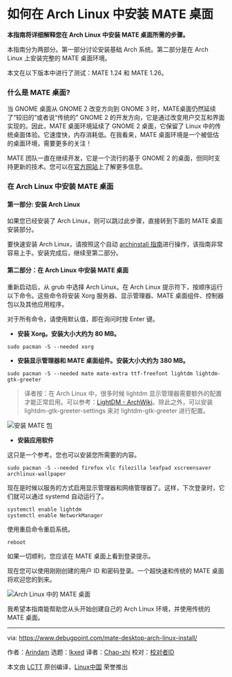 [#]: subject: "How to Install MATE Desktop in Arch Linux [Complete Guide]"
[#]: via: "https://www.debugpoint.com/mate-desktop-arch-linux-install/"
[#]: author: "Arindam https://www.debugpoint.com/author/admin1/"
[#]: collector: "lkxed"
[#]: translator: "Chao-zhi"
[#]: reviewer: " "
[#]: publisher: " "
[#]: url: " "

如何在 Arch Linux 中安装 MATE 桌面
======

**本指南将详细解释您在 Arch Linux 中安装 MATE 桌面所需的步骤。**

本指南分为两部分。第一部分讨论安装基础 Arch 系统。第二部分是在 Arch Linux 上安装完整的 MATE 桌面环境。

本文在以下版本中进行了测试：MATE 1.24 和 MATE 1.26。

### 什么是 MATE 桌面?

当 GNOME 桌面从 GNOME 2 改变方向到 GNOME 3 时，MATE桌面仍然延续了“较旧的”或者说“传统的” GNOME 2 的开发方向，它是通过改变用户交互和界面实现的。因此，MATE 桌面环境延续了 GNOME 2 桌面，它保留了 Linux 中的传统桌面体验。它速度快，内存消耗低。在我看来，MATE 桌面环境是一个被低估的桌面环境，需要更多的关注！

MATE 团队一直在继续开发，它是一个流行的基于 GNOME 2 的桌面，但同时支持更新的技术。您可以在[官方网站][1]上了解更多信息。

### 在 Arch Linux 中安装 MATE 桌面

#### 第一部分: 安装 Arch Linux

如果您已经安装了 Arch Linux，则可以跳过此步骤，直接转到下面的 MATE 桌面安装部分。

要快速安装 Arch Linux，请按照这个自动 [archinstall 指南][2]进行操作，该指南非常容易上手。安装完成后，继续至第二部分。

#### 第二部分：在 Arch Linux 中安装 MATE 桌面

重新启动后，从 grub 中选择 Arch Linux。在 Arch Linux 提示符下，按顺序运行以下命令。这些命令将安装 Xorg 服务器、显示管理器、MATE 桌面组件、控制器包以及其他应用程序。

对于所有命令，请使用默认值，即在询问时按 Enter 键。

- **安装 Xorg。安装大小大约为 80 MB。**

```
sudo pacman -S --needed xorg
```

- **安装显示管理器和 MATE 桌面组件。安装大小大约为 380 MB。**

```
sudo pacman -S --needed mate mate-extra ttf-freefont lightdm lightdm-gtk-greeter
```

> 译者按：在 Arch Linux 中，很多时候 lightdm 显示管理器需要额外的配置才能正常启用。可以参考：[LightDM - ArchWiki][5]。除此之外，可以安装 lightdm-gtk-greeter-settings 来对 lightdm-gtk-greeter 进行配置。

![安装 MATE 包][3]

- **安装应用软件**

这只是一个参考。您也可以安装您所需要的内容。

```
sudo pacman -S --needed firefox vlc filezilla leafpad xscreensaver archlinux-wallpaper
```

现在是时候以服务的方式启用显示管理器和网络管理器了。这样，下次登录时，它们就可以通过 systemd 自动运行了。

```
systemctl enable lightdm
systemctl enable NetworkManager
```

使用重启命令重启系统。

```
reboot
```

如果一切顺利，您应该在 MATE 桌面上看到登录提示。

现在您可以使用刚刚创建的用户 ID 和密码登录。一个超快速和传统的 MATE 桌面将欢迎您的到来。

![Arch Linux 中的 MATE 桌面][4]

我希望本指南能帮助您从头开始创建自己的 Arch Linux 环境，并使用传统的 MATE 桌面。

--------------------------------------------------------------------------------

via: https://www.debugpoint.com/mate-desktop-arch-linux-install/

作者：[Arindam][a]
选题：[lkxed][b]
译者：[Chao-zhi](https://github.com/Chao-zhi)
校对：[校对者ID](https://github.com/校对者ID)

本文由 [LCTT](https://github.com/LCTT/TranslateProject) 原创编译，[Linux中国](https://linux.cn/) 荣誉推出

[a]: https://www.debugpoint.com/author/admin1/
[b]: https://github.com/lkxed
[1]: https://mate-desktop.org/
[2]: https://www.debugpoint.com/archinstall-guide/
[3]: https://www.debugpoint.com/wp-content/uploads/2021/08/Installing-MATE-Packages.jpg
[4]: https://www.debugpoint.com/wp-content/uploads/2021/08/MATE-Desktop-in-Arch-Linux-1.jpg
[5]: https://wiki.archlinux.org/title/LightDM
